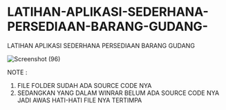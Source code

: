 # LATIHAN-APLIKASI-SEDERHANA-PERSEDIAAN-BARANG-GUDANG-
LATIHAN APLIKASI SEDERHANA PERSEDIAAN BARANG GUDANG 

![Screenshot (96)](https://user-images.githubusercontent.com/57186921/117565006-c38f2300-b0e1-11eb-88b2-7a1fe7183bf4.png)

NOTE :

1. FILE FOLDER SUDAH ADA SOURCE CODE NYA
2. SEDANGKAN YANG DALAM WINRAR BELUM ADA SOURCE CODE NYA JADI AWAS HATI-HATI FILE NYA TERTIMPA 


